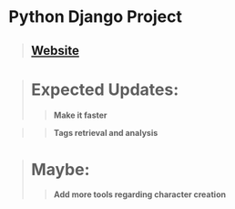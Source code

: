 # Python Django Project

> ## [Website](svdc.pythonanywhere.com)

> # Expected Updates:
> > **Make it faster**

> > **Tags retrieval and analysis**

> # Maybe:
> > **Add more tools regarding character creation**
